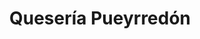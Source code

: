 ---
title: "Quesería Pueyrredón"
url: /ciudad-autonoma-de-buenos-aires/queseria-pueyrredon/
shop: charcutería
---